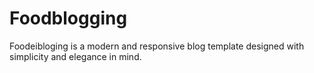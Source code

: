 # Foodblogging
Foodeibloging is a modern and responsive blog template designed with simplicity and elegance in mind. 
